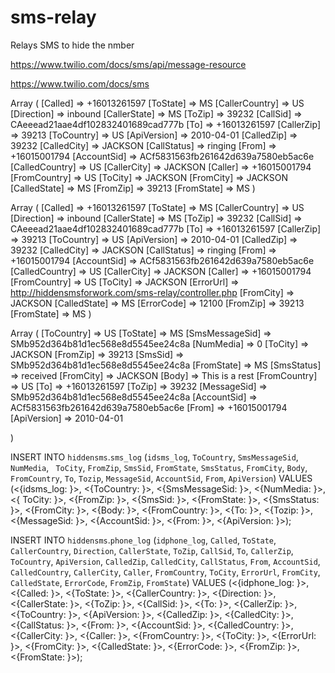 # sms-relay
Relays SMS to hide the nmber

https://www.twilio.com/docs/sms/api/message-resource

https://www.twilio.com/docs/sms



Array
(
    [Called] => +16013261597
    [ToState] => MS
    [CallerCountry] => US
    [Direction] => inbound
    [CallerState] => MS
    [ToZip] => 39232
    [CallSid] => CAeeead21aae4df102832401689cad777b
    [To] => +16013261597
    [CallerZip] => 39213
    [ToCountry] => US
    [ApiVersion] => 2010-04-01
    [CalledZip] => 39232
    [CalledCity] => JACKSON
    [CallStatus] => ringing
    [From] => +16015001794
    [AccountSid] => ACf5831563fb261642d639a7580eb5ac6e
    [CalledCountry] => US
    [CallerCity] => JACKSON
    [Caller] => +16015001794
    [FromCountry] => US
    [ToCity] => JACKSON
    [FromCity] => JACKSON
    [CalledState] => MS
    [FromZip] => 39213
    [FromState] => MS
)


Array
(
    [Called] => +16013261597
    [ToState] => MS
    [CallerCountry] => US
    [Direction] => inbound
    [CallerState] => MS
    [ToZip] => 39232
    [CallSid] => CAeeead21aae4df102832401689cad777b
    [To] => +16013261597
    [CallerZip] => 39213
    [ToCountry] => US
    [ApiVersion] => 2010-04-01
    [CalledZip] => 39232
    [CalledCity] => JACKSON
    [CallStatus] => ringing
    [From] => +16015001794
    [AccountSid] => ACf5831563fb261642d639a7580eb5ac6e
    [CalledCountry] => US
    [CallerCity] => JACKSON
    [Caller] => +16015001794
    [FromCountry] => US
    [ToCity] => JACKSON
    [ErrorUrl] => http://hiddensmsforwork.com/sms-relay/controller.php
    [FromCity] => JACKSON
    [CalledState] => MS
    [ErrorCode] => 12100
    [FromZip] => 39213
    [FromState] => MS
)


Array
(
    [ToCountry] => US
    [ToState] => MS
    [SmsMessageSid] => SMb952d364b81d1ec568e8d5545ee24c8a
    [NumMedia] => 0
    [ToCity] => JACKSON
    [FromZip] => 39213
    [SmsSid] => SMb952d364b81d1ec568e8d5545ee24c8a
    [FromState] => MS
    [SmsStatus] => received
    [FromCity] => JACKSON
    [Body] => This is a rest
    [FromCountry] => US
    [To] => +16013261597
    [ToZip] => 39232
    [MessageSid] => SMb952d364b81d1ec568e8d5545ee24c8a
    [AccountSid] => ACf5831563fb261642d639a7580eb5ac6e
    [From] => +16015001794
    [ApiVersion] => 2010-04-01

)


INSERT INTO `hiddensms`.`sms_log`
(`idsms_log`,
`ToCountry`,
`SmsMessageSid`,
`NumMedia`,
` ToCity`,
`FromZip`,
`SmsSid`,
`FromState`,
`SmsStatus`,
`FromCity`,
`Body`,
`FromCountry`,
`To`,
`Tozip`,
`MessageSid`,
`AccountSid`,
`From`,
`ApiVersion`)
VALUES
(<{idsms_log: }>,
<{ToCountry: }>,
<{SmsMessageSid: }>,
<{NumMedia: }>,
<{ ToCity: }>,
<{FromZip: }>,
<{SmsSid: }>,
<{FromState: }>,
<{SmsStatus: }>,
<{FromCity: }>,
<{Body: }>,
<{FromCountry: }>,
<{To: }>,
<{Tozip: }>,
<{MessageSid: }>,
<{AccountSid: }>,
<{From: }>,
<{ApiVersion: }>);


INSERT INTO `hiddensms`.`phone_log`
(`idphone_log`,
`Called`,
`ToState`,
`CallerCountry`,
`Direction`,
`CallerState`,
`ToZip`,
`CallSid`,
`To`,
`CallerZip`,
`ToCountry`,
`ApiVersion`,
`CalledZip`,
`CalledCity`,
`CallStatus`,
`From`,
`AccountSid`,
`CalledCountry`,
`CallerCity`,
`Caller`,
`FromCountry`,
`ToCity`,
`ErrorUrl`,
`FromCity`,
`CalledState`,
`ErrorCode`,
`FromZip`,
`FromState`)
VALUES
(<{idphone_log: }>,
<{Called: }>,
<{ToState: }>,
<{CallerCountry: }>,
<{Direction: }>,
<{CallerState: }>,
<{ToZip: }>,
<{CallSid: }>,
<{To: }>,
<{CallerZip: }>,
<{ToCountry: }>,
<{ApiVersion: }>,
<{CalledZip: }>,
<{CalledCity: }>,
<{CallStatus: }>,
<{From: }>,
<{AccountSid: }>,
<{CalledCountry: }>,
<{CallerCity: }>,
<{Caller: }>,
<{FromCountry: }>,
<{ToCity: }>,
<{ErrorUrl: }>,
<{FromCity: }>,
<{CalledState: }>,
<{ErrorCode: }>,
<{FromZip: }>,
<{FromState: }>);





